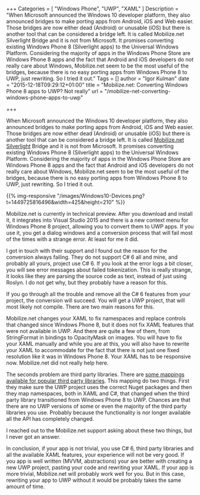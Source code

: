 +++
Categories = [ "Windows Phone", "UWP", "XAML" ]
Description = "When Microsoft announced the Windows 10 developer platform, they also announced bridges to make porting apps from Android, iOS and Web easier. Those bridges are now either dead (Android) or unusable (iOS) but there is another tool that can be considered a bridge left. It is called Mobilize.net Silverlight Bridge and it is not from Microsoft. It promises converting existing Windows Phone 8 (Silverlight apps) to the Universal Windows Platform. Considering the majority of apps in the Windows Phone Store are Windows Phone 8 apps and the fact that Android and iOS developers do not really care about Windows, Mobilize.net seem to be the most useful of the bridges, because there is no easy porting apps from Windows Phone 8 to UWP, just rewriting. So I tried it out."
Tags = []
author = "Igor Kulman"
date = "2015-12-18T09:29:12+01:00"
title = "Mobilize.net: Converting Windows Phone 8 apps to UWP? Not really"
url = "/mobilize-net-converting-windows-phone-apps-to-uwp"

+++

When Microsoft announced the Windows 10 developer platform, they also announced bridges to make porting apps from Android, iOS and Web easier. Those bridges are now either dead (Android) or unusable (iOS) but there is another tool that can be considered a bridge left. It is called [Mobilize.net Silverlight](http://www.mobilize.net/download-silverlight-bridge) Bridge and it is not from Microsoft. It promises converting existing Windows Phone 8 (Silverlight apps) to the Universal Windows Platform. Considering the majority of apps in the Windows Phone Store are Windows Phone 8 apps and the fact that Android and iOS developers do not really care about Windows, Mobilize.net seem to be the most useful of the bridges, because there is no easy porting apps from Windows Phone 8 to UWP, just rewriting. So I tried it out.

{{% img-responsive "/images/Windows10-Devices.png?t=1449725816496&width=425&height=210" %}}

Mobilize.net is currently in technical preview. After you download and install it, it integrates into Visual Studio 2015 and there is a new context menu for Windows Phone 8 project, allowing you to convert them to UWP apps. If you use it, you get a dialog windows and a conversion process that will fail most of the times with a strange error. At least for me it did. 

<!--more-->

I got in touch with their support and I found out the reason for the conversion always failing. They do not support C# 6 all and mine, and probably all yours, project use C# 6. If you look at the error logs a bit closer, you will see error messages about failed tokenization. This is really strange, it looks like they are parsing the source code as text, instead of just using Roslyn. I do not get why, but they probably have a reason for this. 

If you go through all the trouble and remove all the C# 6 features from your project, the conversion will succeed. You will get a UWP project, that will most likely not compile. There are two main reasons for this. 

Mobilize.net changes your XAML to fix namespaces and replace controls that changed since Windows Phone 8, but it does not fix XAML features that were not available in UWP. And there are quite a few of them, from StringFormat in bindings to OpacityMask on images. You will have to fix your XAML manually and while you are at this, you will also have to rewrite your XAML to accommodate for the fact that there is not just one fixed resolution like it was in Windows Phone 8. Your XAML has to be responsive now. Mobilize.net did not really help here.

The seconds problem are third party libraries. There are [some mappings available for popular third party libraries](https://github.com/MobilizeNet/UWPConversionMappings). This mapping do two things. First they make sure the UWP project uses the correct Nuget packages and then they map namespaces, both in XAML and C#, that changed when the third party library transitioned from Windows Phone 8 to UWP. Chances are that there are no UWP versions of some or even the majority of the third party libraries you use. Probably because the functionality is nor longer available all the API has completely changed. 

I reached out to the Mobilize.net support asking about these two things, but I never got an answer.

In conclusion, if your app is not trivial, you use C# 6, third party libraries and all the available XAML features, your experience will not be very good. If you app is well written (MVVM, abstractions) your are better with creating a new UWP project, pasting your code and rewriting your XAML. If your app is more trivial, Mobilize.net will probably work well for you. But in this case, rewriting your app to UWP without it would be probably takes the same amount of time. 